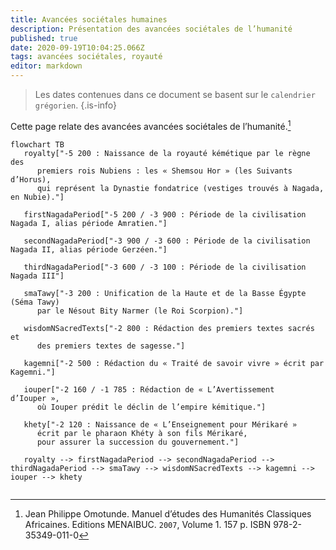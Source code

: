 ```yaml
---
title: Avancées sociétales humaines
description: Présentation des avancées sociétales de l’humanité
published: true
date: 2020-09-19T10:04:25.066Z
tags: avancées sociétales, royauté
editor: markdown
---
```


> Les dates contenues dans ce document se basent sur le `calendrier grégorien`.
{.is-info}

Cette page relate des avancées avancées sociétales de l’humanité.[^1]

```mermaid
flowchart TB
   royalty["-5 200 : Naissance de la royauté kémétique par le règne des
      premiers rois Nubiens : les « Shemsou Hor » (les Suivants d’Horus),
      qui représent la Dynastie fondatrice (vestiges trouvés à Nagada, en Nubie)."]
   
   firstNagadaPeriod["-5 200 / -3 900 : Période de la civilisation Nagada I, alias période Amratien."]
   
   secondNagadaPeriod["-3 900 / -3 600 : Période de la civilisation Nagada II, alias période Gerzéen."]
   
   thirdNagadaPeriod["-3 600 / -3 100 : Période de la civilisation Nagada III"]
   
   smaTawy["-3 200 : Unification de la Haute et de la Basse Égypte (Séma Tawy)
      par le Nésout Bity Narmer (le Roi Scorpion)."]
   
   wisdomNSacredTexts["-2 800 : Rédaction des premiers textes sacrés et
      des premiers textes de sagesse."]
      
   kagemni["-2 500 : Rédaction du « Traité de savoir vivre » écrit par Kagemni."]
   
   iouper["-2 160 / -1 785 : Rédaction de « L’Avertissement d’Iouper »,
      où Iouper prédit le déclin de l’empire kémitique."]
   
   khety["-2 120 : Naissance de « L’Enseignement pour Mérikaré »
      écrit par le pharaon Khéty à son fils Mérikaré,
      pour assurer la succession du gouvernement."]
   
   royalty --> firstNagadaPeriod --> secondNagadaPeriod --> thirdNagadaPeriod --> smaTawy --> wisdomNSacredTexts --> kagemni --> iouper --> khety
   
```

[^1]: Jean Philippe Omotunde. Manuel d’études des Humanités Classiques Africaines. Editions MENAIBUC. `2007`, Volume 1. 157 p. ISBN 978-2-35349-011-0